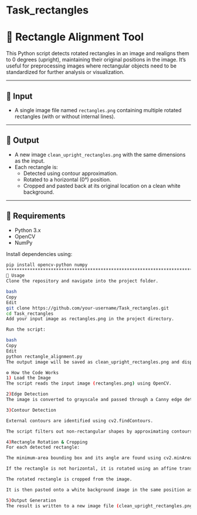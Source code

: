 # Task_rectangles
# 🧾 Rectangle Alignment Tool

This Python script detects rotated rectangles in an image and realigns them to 0 degrees (upright), maintaining their original positions in the image. It’s useful for preprocessing images where rectangular objects need to be standardized for further analysis or visualization.

---

## 📸 Input

- A single image file named `rectangles.png` containing multiple rotated rectangles (with or without internal lines).

---

## 🎯 Output

- A new image `clean_upright_rectangles.png` with the same dimensions as the input.
- Each rectangle is:
  - Detected using contour approximation.
  - Rotated to a horizontal (0°) position.
  - Cropped and pasted back at its original location on a clean white background.

---

## 🔧 Requirements

- Python 3.x
- OpenCV
- NumPy

Install dependencies using:

```bash
pip install opencv-python numpy
*****************************************************************************************
🚀 Usage
Clone the repository and navigate into the project folder.

bash
Copy
Edit
git clone https://github.com/your-username/Task_rectangles.git
cd Task_rectangles
Add your input image as rectangles.png in the project directory.

Run the script:

bash
Copy
Edit
python rectangle_alignment.py
The output image will be saved as clean_upright_rectangles.png and displayed in a window.

⚙️ How the Code Works
1) Load the Image
The script reads the input image (rectangles.png) using OpenCV.

2)Edge Detection
The image is converted to grayscale and passed through a Canny edge detector to identify prominent edges.

3)Contour Detection

External contours are identified using cv2.findContours.

The script filters out non-rectangular shapes by approximating contours and checking for four corners and sufficient area.

4)Rectangle Rotation & Cropping
For each detected rectangle:

The minimum-area bounding box and its angle are found using cv2.minAreaRect().

If the rectangle is not horizontal, it is rotated using an affine transformation (cv2.getRotationMatrix2D and cv2.warpAffine).

The rotated rectangle is cropped from the image.

It is then pasted onto a white background image in the same position as the original.

5)Output Generation
The result is written to a new image file (clean_upright_rectangles.png) and displayed using OpenCV.

